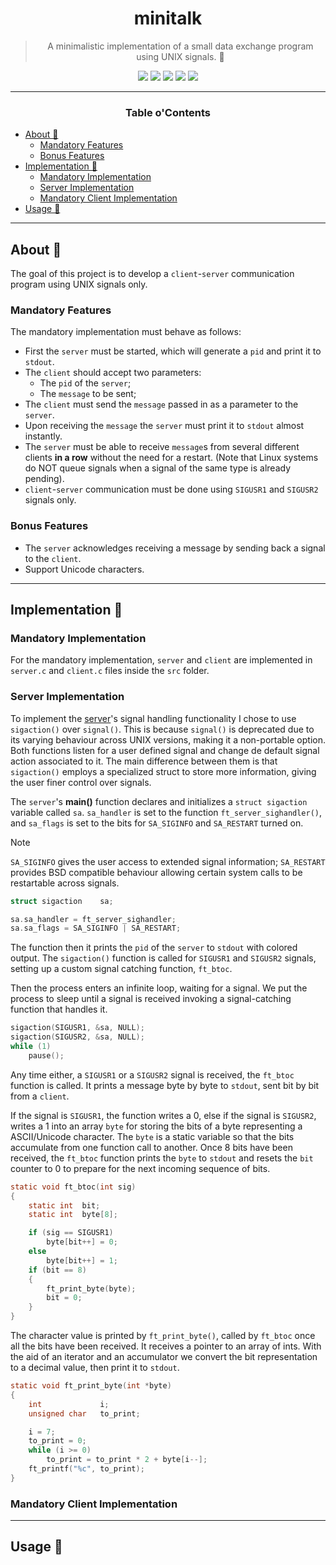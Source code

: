 <a name="readme-top"></a>
<div align="center">

# minitalk

> A minimalistic implementation of a small data exchange program using UNIX signals. 

<p>
    <img src="https://img.shields.io/badge/score-%20%2F%20100-success?style=for-the-badge" />
    <img src="https://img.shields.io/github/repo-size/PedroZappa/42_minitalk?style=for-the-badge&logo=github">
    <img src="https://img.shields.io/github/languages/count/PedroZappa/42_minitalk?style=for-the-badge&logo=" />
    <img src="https://img.shields.io/github/languages/top/PedroZappa/42_minitalk?style=for-the-badge" />
    <img src="https://img.shields.io/github/last-commit/PedroZappa/42_minitalk?style=for-the-badge" />
</p>

___

<h3>Table o'Contents</h3>

</div>

<!-- mtoc-start -->

* [About 📌](#about-)
  * [Mandatory Features](#mandatory-features)
  * [Bonus Features](#bonus-features)
* [Implementation 📜](#implementation-)
  * [Mandatory Implementation](#mandatory-implementation)
  * [Server Implementation](#server-implementation)
  * [Mandatory Client Implementation](#mandatory-client-implementation)
* [Usage 🏁](#usage-)

<!-- mtoc-end -->

<div align="left">

___

## About 📌

The goal of this project is to develop a `client`-`server` communication program using UNIX signals only.

### Mandatory Features

The mandatory implementation must behave as follows:

* First the `server` must be started, which will generate a `pid` and print it to `stdout`.
* The `client` should accept two parameters:
	* The `pid` of the `server`;
	* The `message` to be sent;
* The `client` must send the `message` passed in as a parameter to the `server`.
* Upon receiving the `message` the `server` must print it to `stdout` almost instantly.
* The `server` must be able to receive `message`s from several different clients **in a row** without the need for a restart. (Note that Linux systems do NOT queue signals when a signal of the same type is already pending).
* `client`-`server` communication must be done using `SIGUSR1` and `SIGUSR2` signals only.

### Bonus Features

* The `server` acknowledges receiving a message by sending back a signal to the `client`.
* Support Unicode characters.

___

## Implementation 📜

### Mandatory Implementation

For the mandatory implementation, `server` and `client` are implemented in `server.c` and `client.c` files inside the `src` folder.

### Server Implementation

To implement the [server](https://github.com/PedroZappa/42_minitalk/blob/main/src/server.c)'s signal handling functionality I chose to use `sigaction()` over `signal()`. This is because `signal()` is deprecated due to its varying behaviour across UNIX versions, making it a non-portable option. Both functions listen for a user defined signal and change de default signal action associated to it. The main difference between them is that `sigaction()` employs a specialized struct to store more information, giving the user finer control over signals.

The `server`'s **main()** function declares and initializes a `struct sigaction` variable called `sa`. `sa_handler` is set to the function `ft_server_sighandler()`, and `sa_flags` is set to the bits for `SA_SIGINFO` and `SA_RESTART` turned on.

> [!Note]
>
> `SA_SIGINFO` gives the user access to extended signal information;
> `SA_RESTART` provides BSD compatible behaviour allowing certain system calls to be restartable across signals.
```c
struct sigaction	sa;

sa.sa_handler = ft_server_sighandler;
sa.sa_flags = SA_SIGINFO | SA_RESTART;
```

The function then it prints the `pid` of the `server` to `stdout` with colored output.
The `sigaction()` function is called for `SIGUSR1` and `SIGUSR2` signals, setting up a custom signal catching function, `ft_btoc`.

Then the process enters an infinite loop, waiting for a signal. We put the process to sleep until a signal is received invoking a signal-catching function that handles it.
```c
sigaction(SIGUSR1, &sa, NULL);
sigaction(SIGUSR2, &sa, NULL);
while (1)
	pause();
```

Any time either, a `SIGUSR1` or a `SIGUSR2` signal is received, the `ft_btoc` function is called. It prints a message byte by byte to `stdout`, sent bit by bit from a `client`.

If the signal is `SIGUSR1`, the function writes a 0, else if the signal is `SIGUSR2`, writes a 1 into an array `byte` for storing the bits of a byte representing a ASCII/Unicode character. The `byte` is a static variable so that the bits accumulate from one function call to another. Once 8 bits have been received, the `ft_btoc` function prints the `byte` to `stdout` and resets the `bit` counter to 0 to prepare for the next incoming sequence of bits.
```c
static void	ft_btoc(int sig)
{
	static int	bit;
	static int	byte[8];

	if (sig == SIGUSR1)
		byte[bit++] = 0;
	else
		byte[bit++] = 1;
	if (bit == 8)
	{
		ft_print_byte(byte);
		bit = 0;
	}
}
```

The character value is printed by `ft_print_byte()`, called by `ft_btoc` once all the bits have been received. It receives a pointer to an array of ints. With the aid of an iterator and an accumulator we convert the bit representation to a decimal value, then print it to `stdout`.
```c
static void	ft_print_byte(int *byte)
{
	int				i;
	unsigned char	to_print;

	i = 7;
	to_print = 0;
	while (i >= 0)
		to_print = to_print * 2 + byte[i--];
	ft_printf("%c", to_print);
}
```

### Mandatory Client Implementation


___

## Usage 🏁

</div>
